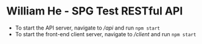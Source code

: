 # William He - SPG Test RESTful API

- To start the API server, navigate to _/api_ and run `npm start`
- To start the front-end client server, navigate to _/client_ and run `npm start`
